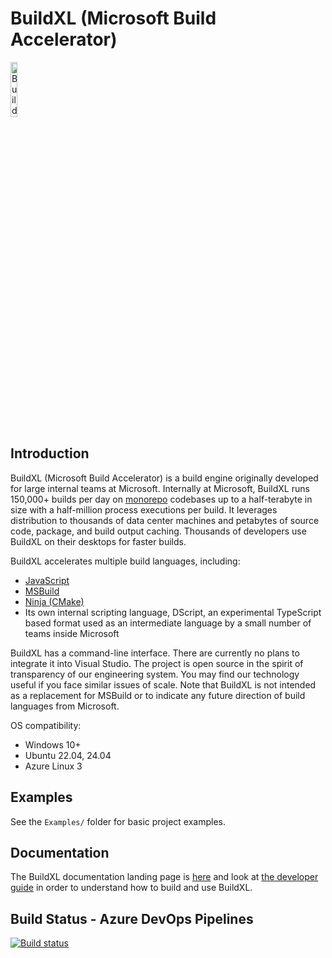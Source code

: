 # BuildXL (Microsoft Build Accelerator)

<img alt="BuildXL Icon" src="Public/Src/Branding/BuildXL.png" width=15%>

## Introduction

BuildXL (Microsoft Build Accelerator) is a build engine originally developed for large internal teams at Microsoft. Internally at Microsoft, BuildXL runs 150,000+ builds per day on [monorepo](https://en.wikipedia.org/wiki/Monorepo) codebases up to a half-terabyte in size with a half-million process executions per build. It leverages distribution to thousands of data center machines and petabytes of source code, package, and build output caching. Thousands of developers use BuildXL on their desktops for faster builds.

BuildXL accelerates multiple build languages, including:

* [JavaScript](Documentation/Wiki/Frontends/js-onboarding.md)
* [MSBuild](Documentation/Wiki/Frontends/MSBuild/Main.md)
* [Ninja (CMake)](Documentation/Wiki/Frontends/Ninja.md)
* Its own internal scripting language, DScript, an experimental TypeScript based format used as an intermediate language by a small number of teams inside Microsoft

BuildXL has a command-line interface. There are currently no plans to integrate it into Visual Studio. The project is open source in the spirit of transparency of our engineering system. You may find our technology useful if you face similar issues of scale. Note that BuildXL is not intended as a replacement for MSBuild or to indicate any future direction of build languages from Microsoft.

OS compatibility:
* Windows 10+
* Ubuntu 22.04, 24.04
* Azure Linux 3

## Examples
See the `Examples/` folder for basic project examples. 

## Documentation
The BuildXL documentation landing page is [here](Documentation/INDEX.md) and look at [the developer guide](Documentation/Wiki/DeveloperGuide.md) in order to understand how to build and use BuildXL.

## Build Status - Azure DevOps Pipelines
[![Build status](https://dev.azure.com/mseng/Domino/_apis/build/status/15756?branchName=main)](https://dev.azure.com/mseng/Domino/_build/latest?definitionId=15756)
